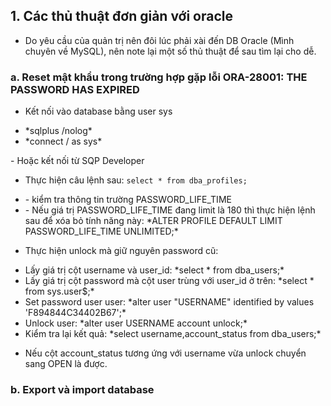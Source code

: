 ﻿## 1. Các thủ thuật đơn giản với oracle
- Do yêu cầu của quản trị nên đôi lúc phải xài đến DB Oracle (Mình chuyên về MySQL), nên note lại một số thủ thuật để sau tìm lại cho dễ.

### a. Reset mật khẩu trong trường hợp gặp lỗi **ORA-28001: THE PASSWORD HAS EXPIRED**
- Kết nối vào database bằng user sys
<ul>
<li>*sqlplus /nolog*</li>
<li>*connect / as sys*</li>
</ul>
- Hoặc kết nối từ SQP Developer

- Thực hiện câu lệnh sau: `select * from dba_profiles;`
<ul>
<li>- kiểm tra thông tin trường PASSWORD_LIFE_TIME</li>
<li>- Nếu giá trị PASSWORD_LIFE_TIME đang limit là 180 thì thực hiện lệnh sau để xóa bỏ tính năng này: *ALTER PROFILE DEFAULT LIMIT PASSWORD_LIFE_TIME UNLIMITED;*</li>
</ul>

- Thực hiện unlock mà giữ nguyên password cũ:
<ul>
<li>Lấy giá trị cột username và user_id: *select * from dba_users;*</li>
<li>Lấy giá trị cột password mà cột user trùng với user_id ở trên: *select * from sys.user$;*</li>
<li>Set password user user: *alter user "USERNAME" identified by values 'F894844C34402B67';*</li>
<li>Unlock user: *alter user USERNAME account unlock;*</li>
<li>Kiểm tra lại kết quả: *select username,account_status from dba_users;*</li>
</ul>

- Nếu cột account_status tương ứng với username vừa unlock chuyển sang OPEN là được.

### b. Export và import database